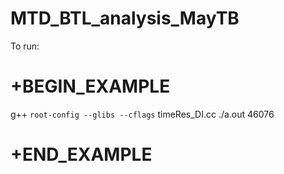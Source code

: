 # MTD_BTL_analysis_MayTB

To run:

# +BEGIN_EXAMPLE
g++ `root-config --glibs --cflags` timeRes_DI.cc 
./a.out 46076
# +END_EXAMPLE

